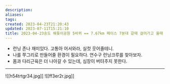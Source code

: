 ```yaml
---
description:
aliases: 
tags: 
created: 2023-04-23T21:20:43
updated: 2023-07-11T15:21:10
title: 2023-04-23송도 해돚이공원 5바퀴 == 7.67km 페이스 7분대 갈때 걸어가고 올때 걸어오고 총 21.05km
---
```

- 런닝 존나 재미있다. 고통아 어서와라, 실컷 웃어줄테니.
- 나를 쭈그리로 만들어줄 환경이 필요하다. 연수구 런닝크루를 찾아보자.
- 몸과 다리근육은 더 나아갈 수 있는데, 심장이 버텨주지 못한다.
---
![[h54trtgr34.jpg]]
![[ff3er2r.jpg]]

